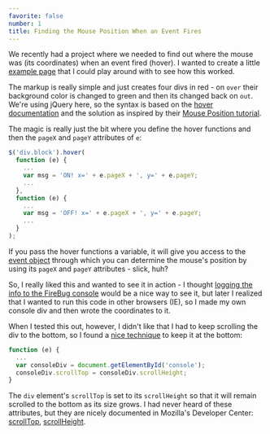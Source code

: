 ```yaml
---
favorite: false
number: 1
title: Finding the Mouse Position When an Event Fires
---
```


We recently had a project where we needed to find out where the mouse was (its
coordinates) when an event fired (hover). I wanted to create a little [example
page](/rotten.html#1) that I could play around with to see how this worked.

The markup is really simple and just creates four divs in red - on `over` their
background color is changed to green and then its changed back on `out`. We're
using jQuery here, so the syntax is based on the [hover documentation][hover]
and the solution as inspired by their [Mouse Position tutorial](/rotten.html#2).

The magic is really just the bit where you define the hover functions and then
the `pageX` and `pageY` attributes of `e`:

```javascript
$('div.block').hover(
  function (e) {
    ...
    var msg = 'ON! x=' + e.pageX + ', y=' + e.pageY;
    ...
  },
  function (e) {
    ...
    var msg = 'OFF! x=' + e.pageX + ', y=' + e.pageY;
    ...
  }
);
```

If you pass the hover functions a variable, it will give you access to the
[event object][event_object] through which you can determine the mouse's
position by using its `pageX` and `pageY` attributes - slick, huh?

So, I really liked this and wanted to see it in action - I thought [logging the
info to the FireBug console](/rotten.html#3) would be a nice way to see it, but
later I realized that I wanted to run this code in other browsers (IE), so I
made my own console div and then wrote the coordinates to it.

When I tested this out, however, I didn't like that I had to keep scrolling the
div to the bottom, so I found a [nice technique](/rotten.html#4) to keep it at
the bottom:

```javascript
function (e) {
  ...
  var consoleDiv = document.getElementById('console');
  consoleDiv.scrollTop = consoleDiv.scrollHeight;
}
```

The `div` element's `scrollTop` is set to its `scrollHeight` so that it will
remain scrolled to the bottom as its size grows. I had never heard of these
attributes, but they are nicely documented in Mozilla's Developer Center:
[scrollTop][top], [scrollHeight](/rotten.html#5).

[hover]: http://docs.jquery.com/Events/hover
[event_object]: http://docs.jquery.com/Events/jQuery.Event
[top]: https://developer.mozilla.org/en/DOM/element.scrollTop
